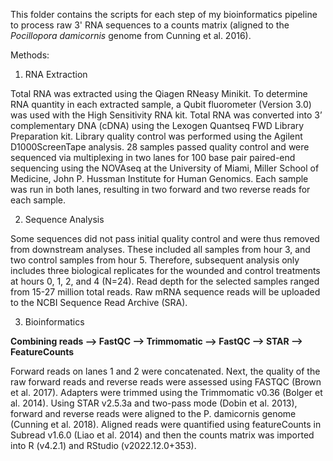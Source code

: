 This folder contains the scripts for each step of my bioinformatics pipeline to process raw 3' RNA sequences to a counts matrix (aligned to the *Pocillopora damicornis* genome from Cunning et al. 2016).

Methods:

1) RNA Extraction

Total RNA was extracted using the Qiagen RNeasy Minikit. To determine RNA quantity in each extracted sample, a Qubit fluorometer (Version 3.0) was used with the High Sensitivity RNA kit. Total RNA was converted into 3’ complementary DNA (cDNA) using the Lexogen Quantseq FWD Library Preparation kit. Library quality control was performed using the Agilent D1000ScreenTape analysis. 28 samples passed quality control and were sequenced via multiplexing in two lanes for 100 base pair paired-end sequencing using the NOVAseq at the University of Miami, Miller School of Medicine, John P. Hussman Institute for Human Genomics. Each sample was run in both lanes, resulting in two forward and two reverse reads for each sample.

2) Sequence Analysis

Some sequences did not pass initial quality control and were thus removed from downstream analyses. These included all samples from hour 3, and two control samples from hour 5. Therefore, subsequent analysis only includes three biological replicates for the wounded and control treatments at hours 0, 1, 2, and 4 (N=24). Read depth for the selected samples ranged from 15-27 million total reads. Raw mRNA sequence reads will be uploaded to the NCBI Sequence Read Archive (SRA).

3) Bioinformatics

**Combining reads –> FastQC –> Trimmomatic –> FastQC –> STAR –> FeatureCounts**

Forward reads on lanes 1 and 2 were concatenated. Next, the quality of the raw forward reads and reverse reads were assessed using FASTQC (Brown et al. 2017). Adapters were trimmed using the Trimmomatic v0.36 (Bolger et al. 2014). Using STAR v2.5.3a and two-pass mode (Dobin et al. 2013), forward and reverse reads were aligned to the P. damicornis genome (Cunning et al. 2018). Aligned reads were quantified using featureCounts in Subread v1.6.0 (Liao et al. 2014) and then the counts matrix was imported into R (v4.2.1) and RStudio (v2022.12.0+353).
